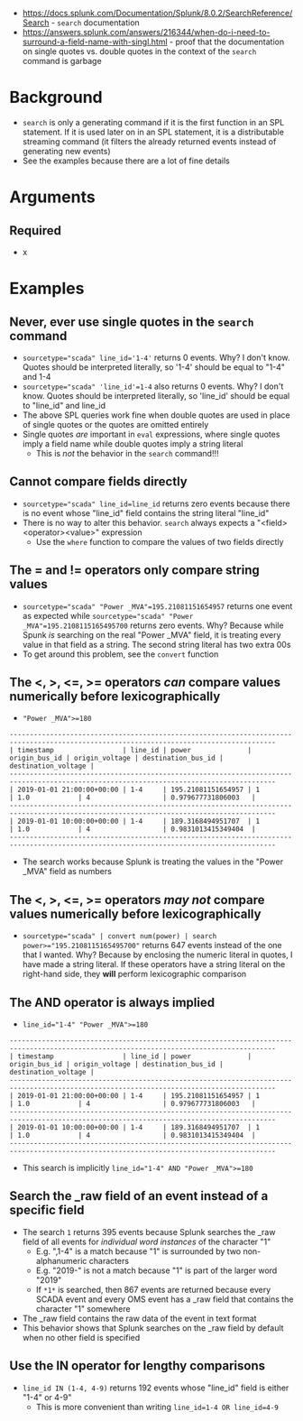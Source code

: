 - https://docs.splunk.com/Documentation/Splunk/8.0.2/SearchReference/Search - `search` documentation
- https://answers.splunk.com/answers/216344/when-do-i-need-to-surround-a-field-name-with-singl.html - proof that the documentation on single quotes
  vs. double quotes in the context of the `search` command is garbage
# Background
- `search` is only a generating command if it is the first function in an SPL statement. If it is used later on in an SPL statement, it is a
  distributable streaming command (it filters the already returned events instead of generating new events)
- See the examples because there are a lot of fine details
# Arguments
## Required
- x
# Examples
## Never, ever use single quotes in the `search` command
- `sourcetype="scada" line_id='1-4'` returns 0 events. Why? I don't know. Quotes should be interpreted literally, so '1-4' should be equal to "1-4"
  and 1-4
- `sourcetype="scada" 'line_id'=1-4` also returns 0 events. Why? I don't know. Quotes should be interpreted literally, so 'line_id' should be equal to
  "line_id" and line_id
- The above SPL queries work fine when double quotes are used in place of single quotes or the quotes are omitted entirely
- Single quotes *are* important in `eval` expressions, where single quotes imply a field name while double quotes imply a string literal
  - This is *not* the behavior in the `search` command!!!
## Cannot compare fields directly
- `sourcetype="scada" line_id=line_id` returns zero events because there is no event whose "line_id" field contains the string literal "line_id"
- There is no way to alter this behavior. `search` always expects a "\<field>\<operator>\<value>" expression
  - Use the `where` function to compare the values of two fields directly
## The = and != operators only compare string values
- `sourcetype="scada" "Power _MVA"=195.21081151654957` returns one event as expected while `sourcetype="scada" "Power _MVA"=195.2108115165495700`
  returns zero events. Why? Because while Spunk *is* searching on the real "Power _MVA" field, it is treating every value in that field as a string.
  The second string literal has two extra 00s
- To get around this problem, see the `convert` function
## The <, >, <=, >= operators *can* compare values numerically before lexicographically
- `"Power _MVA">=180`
```
----------------------------------------------------------------------------------------------------------------------------------------
| timestamp                 | line_id | power              | origin_bus_id | origin_voltage | destination_bus_id | destination_voltage |
----------------------------------------------------------------------------------------------------------------------------------------
| 2019-01-01 21:00:00+00:00 | 1-4     | 195.21081151654957 | 1             | 1.0            | 4                  | 0.979677731806003   |
----------------------------------------------------------------------------------------------------------------------------------------
| 2019-01-01 10:00:00+00:00 | 1-4     | 189.3168494951707  | 1             | 1.0            | 4                  | 0.9831013415349404  |
----------------------------------------------------------------------------------------------------------------------------------------
```
- The search works because Splunk is treating the values in the "Power _MVA" field as numbers
## The <, >, <=, >= operators *may not* compare values numerically before lexicographically
- `sourcetype="scada" | convert num(power) | search power>="195.2108115165495700"` returns 647 events instead of the one that I wanted. Why? Because
  by enclosing the numeric literal in quotes, I have made a string literal. If these operators have a string literal on the right-hand side, they
  **will** perform lexicographic comparison
## The AND operator is always implied
- `line_id="1-4" "Power _MVA">=180`
```
----------------------------------------------------------------------------------------------------------------------------------------
| timestamp                 | line_id | power              | origin_bus_id | origin_voltage | destination_bus_id | destination_voltage |
----------------------------------------------------------------------------------------------------------------------------------------
| 2019-01-01 21:00:00+00:00 | 1-4     | 195.21081151654957 | 1             | 1.0            | 4                  | 0.979677731806003   |
----------------------------------------------------------------------------------------------------------------------------------------
| 2019-01-01 10:00:00+00:00 | 1-4     | 189.3168494951707  | 1             | 1.0            | 4                  | 0.9831013415349404  |
----------------------------------------------------------------------------------------------------------------------------------------
```
- This search is implicitly `line_id="1-4" AND "Power _MVA">=180`
## Search the _raw field of an event instead of a specific field
- The search `1` returns 395 events because Splunk searches the _raw field of all events for *individual word instances* of the character "1"
  - E.g. ",1-4" is a match because "1" is surrounded by two non-alphanumeric characters
  - E.g. "2019-" is not a match because "1" is part of the larger word "2019"
  - If `*1*` is searched, then 867 events are returned because every SCADA event and every OMS event has a _raw field that contains the character "1"
    somewhere
- The _raw field contains the raw data of the event in text format
- This behavior shows that Splunk searches on the _raw field by default when no other field is specified
## Use the IN operator for lengthy comparisons
- `line_id IN (1-4, 4-9)` returns 192 events whose "line_id" field is either "1-4" or 4-9"
  - This is more convenient than writing `line_id=1-4 OR line_id=4-9`